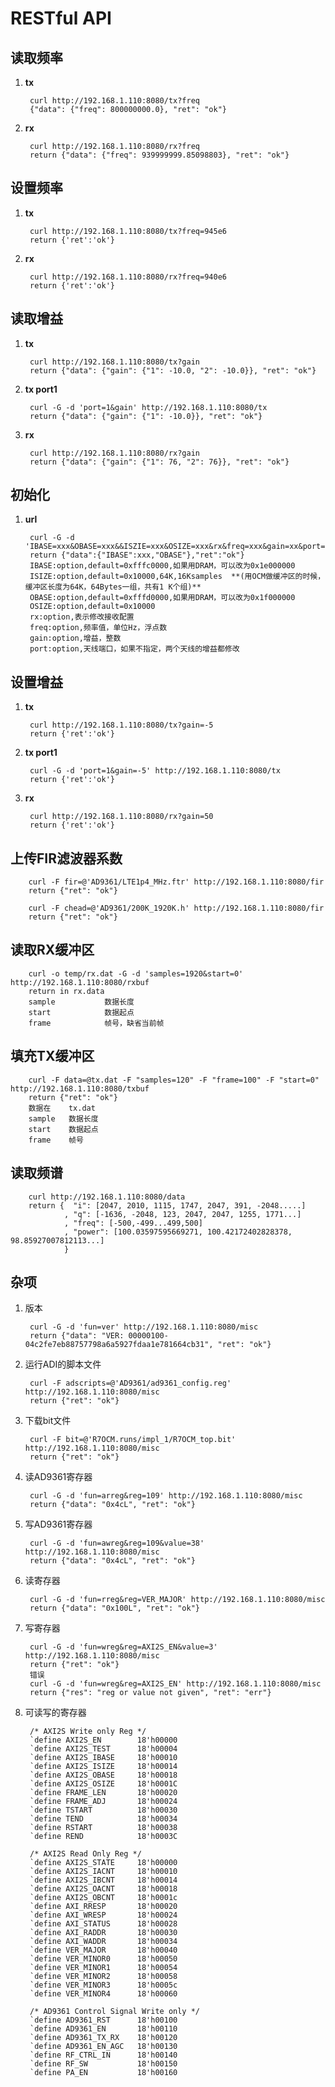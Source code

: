 # RESTful API
## 读取频率

1. **tx** 

		curl http://192.168.1.110:8080/tx?freq
		{"data": {"freq": 800000000.0}, "ret": "ok"}

2. **rx** 
 
		curl http://192.168.1.110:8080/rx?freq
		return {"data": {"freq": 939999999.85098803}, "ret": "ok"}

## 设置频率

1. **tx** 

		curl http://192.168.1.110:8080/tx?freq=945e6
		return {'ret':'ok'}

2. **rx** 
 
		curl http://192.168.1.110:8080/rx?freq=940e6
		return {'ret':'ok'}

## 读取增益

1. **tx** 
		
		curl http://192.168.1.110:8080/tx?gain
		return {"data": {"gain": {"1": -10.0, "2": -10.0}}, "ret": "ok"}

1. **tx port1**

		curl -G -d 'port=1&gain' http://192.168.1.110:8080/tx
		return {"data": {"gain": {"1": -10.0}}, "ret": "ok"}

1. **rx** 

		curl http://192.168.1.110:8080/rx?gain
		return {"data": {"gain": {"1": 76, "2": 76}}, "ret": "ok"}

## 初始化

1. **url**

		curl -G -d 'IBASE=xxx&OBASE=xxx&&ISZIE=xxx&OSIZE=xxx&rx&freq=xxx&gain=xx&port=0|1'
		return {"data":{"IBASE":xxx,"OBASE"},"ret":"ok"}
		IBASE:option,default=0xfffc0000,如果用DRAM，可以改为0x1e000000 
		ISIZE:option,default=0x10000,64K,16Ksamples  **(用OCM做缓冲区的时候，缓冲区长度为64K，64Bytes一组，共有1 K个组)**
		OBASE:option,default=0xfffd0000,如果用DRAM，可以改为0x1f000000 
		OSIZE:option,default=0x10000
		rx:option,表示修改接收配置
		freq:option,频率值，单位Hz，浮点数
		gain:option,增益，整数
		port:option,天线端口，如果不指定，两个天线的增益都修改

## 设置增益

1. **tx** 
		
		curl http://192.168.1.110:8080/tx?gain=-5
		return {'ret':'ok'}

1. **tx port1** 
		
		curl -G -d 'port=1&gain=-5' http://192.168.1.110:8080/tx
		return {'ret':'ok'}

1. **rx** 

		curl http://192.168.1.110:8080/rx?gain=50
		return {'ret':'ok'}

## 上传FIR滤波器系数

		curl -F fir=@'AD9361/LTE1p4_MHz.ftr' http://192.168.1.110:8080/fir
		return {"ret": "ok"}

		curl -F chead=@'AD9361/200K_1920K.h' http://192.168.1.110:8080/fir
		return {"ret": "ok"}

## 读取RX缓冲区

		curl -o temp/rx.dat -G -d 'samples=1920&start=0' http://192.168.1.110:8080/rxbuf
		return in rx.data
		sample 	         数据长度
		start            数据起点 
		frame            帧号，缺省当前帧 


## 填充TX缓冲区

		curl -F data=@tx.dat -F "samples=120" -F "frame=100" -F "start=0" http://192.168.1.110:8080/txbuf
		return {"ret": "ok"}
		数据在    tx.dat
		sample   数据长度
		start    数据起点 
		frame	 帧号 

## 读取频谱
		
		curl http://192.168.1.110:8080/data
		return {  "i": [2047, 2010, 1115, 1747, 2047, 391, -2048.....]
				, "q": [-1636, -2048, 123, 2047, 2047, 1255, 1771...]
				, "freq": [-500,-499...499,500]
				, "power": [100.03597595669271, 100.42172402828378, 98.85927007812113...]
				}

## 杂项

1. 版本

		curl -G -d 'fun=ver' http://192.168.1.110:8080/misc
		return {"data": "VER: 00000100-04c2fe7eb88757798a6a5927fdaa1e781664cb31", "ret": "ok"}

2. 运行ADI的脚本文件

		curl -F adscripts=@'AD9361/ad9361_config.reg' http://192.168.1.110:8080/misc
		return {"ret": "ok"}

2. 下载bit文件

		curl -F bit=@'R7OCM.runs/impl_1/R7OCM_top.bit' http://192.168.1.110:8080/misc
		return {"ret": "ok"}

2. 读AD9361寄存器

		curl -G -d 'fun=arreg&reg=109' http://192.168.1.110:8080/misc
		return {"data": "0x4cL", "ret": "ok"}

2. 写AD9361寄存器

		curl -G -d 'fun=awreg&reg=109&value=38' http://192.168.1.110:8080/misc
		return {"data": "0x4cL", "ret": "ok"}

2. 读寄存器

		curl -G -d 'fun=rreg&reg=VER_MAJOR' http://192.168.1.110:8080/misc
		return {"data": "0x100L", "ret": "ok"}

3. 写寄存器

		curl -G -d 'fun=wreg&reg=AXI2S_EN&value=3' http://192.168.1.110:8080/misc
		return {"ret": "ok"}
		错误
		curl -G -d 'fun=wreg&reg=AXI2S_EN' http://192.168.1.110:8080/misc
		return {"res": "reg or value not given", "ret": "err"}


4. 可读写的寄存器
		
		/* AXI2S Write only Reg */
		`define AXI2S_EN        18'h00000
		`define AXI2S_TEST      18'h00004
		`define AXI2S_IBASE     18'h00010
		`define AXI2S_ISIZE     18'h00014
		`define AXI2S_OBASE     18'h00018
		`define AXI2S_OSIZE     18'h0001C
		`define FRAME_LEN       18'h00020
		`define FRAME_ADJ       18'h00024
		`define TSTART          18'h00030
		`define TEND            18'h00034
		`define RSTART          18'h00038
		`define REND            18'h0003C
		
		/* AXI2S Read Only Reg */
		`define AXI2S_STATE     18'h00000
		`define AXI2S_IACNT     18'h00010
		`define AXI2S_IBCNT     18'h00014
		`define AXI2S_OACNT     18'h00018
		`define AXI2S_OBCNT     18'h0001c
		`define AXI_RRESP       18'h00020
		`define AXI_WRESP       18'h00024
		`define AXI_STATUS      18'h00028
		`define AXI_RADDR       18'h00030
		`define AXI_WADDR       18'h00034
		`define VER_MAJOR       18'h00040
		`define VER_MINOR0      18'h00050
		`define VER_MINOR1      18'h00054
		`define VER_MINOR2      18'h00058
		`define VER_MINOR3      18'h0005c
		`define VER_MINOR4      18'h00060
		
		/* AD9361 Control Signal Write only */
		`define AD9361_RST		18'h00100
		`define AD9361_EN		18'h00110
		`define AD9361_TX_RX    18'h00120
		`define AD9361_EN_AGC   18'h00130
		`define RF_CTRL_IN      18'h00140
		`define RF_SW           18'h00150
		`define PA_EN           18'h00160
